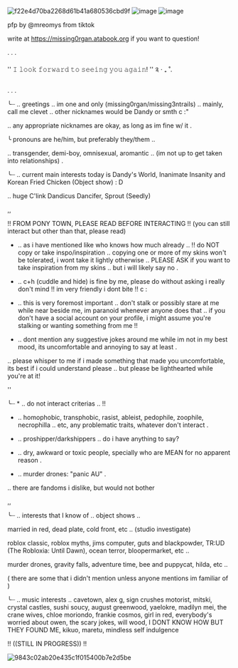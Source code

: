 ![f22e4d70ba2268d61b41a680536cbd9f](https://github.com/user-attachments/assets/8e6cf7cb-5435-495d-9ab3-5f71875205de)
![image](https://github.com/user-attachments/assets/22908c71-388d-46b9-8340-b4bdf6054329)
![image](https://github.com/user-attachments/assets/9814ae81-0b3a-409f-b2a8-7a99d3caf0e7)

pfp by @mreomys from tiktok

write at https://missing0rgan.atabook.org if you want to question!

. . .

'' 𝙸 𝚕𝚘𝚘𝚔 𝚏𝚘𝚛𝚠𝚊𝚛𝚍 𝚝𝚘 𝚜𝚎𝚎𝚒𝚗𝚐 𝚢𝚘𝚞 𝚊𝚐𝚊𝚒𝚗! '' ༉ ‧ ₊ ˚.

. . .

╰┈ .. greetings .. im one and only (missing0rgan/missing3ntrails) .. mainly, call me clevet .. other nicknames would be Dandy or smth c :"

.. any appropriate nicknames are okay, as long as im fine w/ it .

╰ pronouns are he/him, but preferably they/them ..

.. transgender, demi-boy, omnisexual, aromantic .. (im not up to get taken into relationships) .

╰┈ .. current main interests today is Dandy's World, Inanimate Insanity and Korean Fried Chicken (Object show) : D

.. huge C'link Dandicus Dancifer, Sprout (Seedly)

,,


!! FROM PONY TOWN, PLEASE READ BEFORE INTERACTING !! (you can still interact but other than that, please read)

* .. as i have mentioned like who knows how much already .. !! do NOT copy or take inspo/inspiration .. copying one or more of my skins won't be tolerated, i wont take it lightly otherwise .. PLEASE ASK if you want to take inspiration from my skins .. but i will likely say no .

* .. c+h (cuddle and hide) is fine by me, please do without asking i really don't mind !! im very friendly i dont bite !! c :

* .. this is very foremost important .. don't stalk or possibly stare at me while near beside me, im paranoid whenever anyone does that .. if you don't have a social account on your profile, i might assume you're stalking or wanting something from me !!

* .. dont mention any suggestive jokes around me while im not in my best mood, its uncomfortable and annoying to say at least .

.. please whisper to me if i made something that made you uncomfortable, its best if i could understand please .. but please be lighthearted while you're at it!


''

╰┈ * .. do not interact criterias .. !!

* .. homophobic, transphobic, rasist, ableist, pedophile, zoophile, necrophilla .. etc, any problematic traits, whatever don't interact .

* .. proshipper/darkshippers .. do i have anything to say?

* .. dry, awkward or toxic people, specially who are MEAN for no apparent reason .


* .. murder drones: "panic AU" .

.. there are fandoms i dislike, but would not bother

,,

╰┈ .. interests that I know of .. object shows ..

married in red, dead plate, cold front, etc .. (studio investigate)

roblox classic, roblox myths, jims computer, guts and blackpowder, TR:UD (The Robloxia: Until Dawn), ocean terror, bloopermarket, etc ..

murder drones, gravity falls, adventure time, bee and puppycat, hilda, etc ..

( there are some that i didn't mention unless anyone mentions im familiar of )

╰┈ .. music interests .. cavetown, alex g, sign crushes motorist, mitski, crystal castles, sushi soucy, august greenwood, yaelokre, madilyn mei, the crane wives, chloe moriondo, frankie cosmos, girl in red, everybody's worried about owen, the scary jokes, will wood, I DONT KNOW HOW BUT THEY FOUND ME, kikuo, maretu, mindless self indulgence

!! ((STILL IN PROGRESS)) !!

![9843c02ab20e435c1f015400b7e2d5be](https://github.com/user-attachments/assets/d2224b81-c1bd-43df-9b0a-0d80c0bf3cd2)
